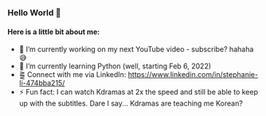 ### Hello World 👋

<!-- **StephhyL/StephhyL** is a ✨ _special_ ✨ repository because its `README.md` (this file) appears on your GitHub profile. -->

<!-- Here are some ideas to get you started: -->

#### Here is a little bit about me:

- 🎥 I’m currently working on my next YouTube video - subscribe? hahaha 😅
- 🌱 I’m currently learning Python (well, starting Feb 6, 2022)
- ⪌ Connect with me via LinkedIn: https://www.linkedin.com/in/stephanie-li-474bba215/
- ⚡ Fun fact: I can watch Kdramas at 2x the speed and still be able to keep up with the subtitles. Dare I say... Kdramas are teaching me Korean?

